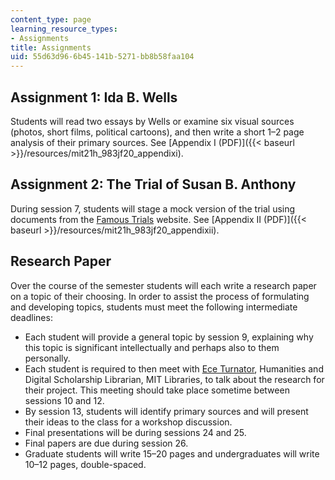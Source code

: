 ```yaml
---
content_type: page
learning_resource_types:
- Assignments
title: Assignments
uid: 55d63d96-6b45-141b-5271-bb8b58faa104
---
```


Assignment 1: Ida B. Wells
--------------------------

Students will read two essays by Wells or examine six visual sources (photos, short films, political cartoons), and then write a short 1–2 page analysis of their primary sources. See [Appendix I (PDF)]({{< baseurl >}}/resources/mit21h_983jf20_appendixi).

Assignment 2: The Trial of Susan B. Anthony
-------------------------------------------

During session 7, students will stage a mock version of the trial using documents from the [Famous Trials](https://famous-trials.com/Anthony) website. See [Appendix II (PDF)]({{< baseurl >}}/resources/mit21h_983jf20_appendixii).

Research Paper
--------------

Over the course of the semester students will each write a research paper on a topic of their choosing. In order to assist the process of formulating and developing topics, students must meet the following intermediate deadlines:

*   Each student will provide a general topic by session 9, explaining why this topic is significant intellectually and perhaps also to them personally.
*   Each student is required to then meet with [Ece Turnator](https://libguides.mit.edu/profiles/turnator), Humanities and Digital Scholarship Librarian, MIT Libraries, to talk about the research for their project. This meeting should take place sometime between sessions 10 and 12.
*   By session 13, students will identify primary sources and will present their ideas to the class for a workshop discussion.
*   Final presentations will be during sessions 24 and 25. 
*   Final papers are due during session 26.
*   Graduate students will write 15–20 pages and undergraduates will write 10–12 pages, double-spaced.